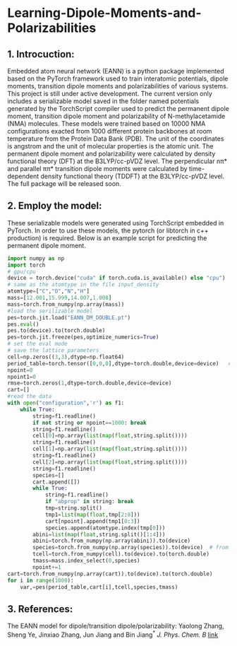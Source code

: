 # Learning-Dipole-Moments-and-Polarizabilities
## 1. Introcuction:
Embedded atom neural network (EANN) is a python package implemented based on the PyTorch framework used to train interatomic potentials, dipole moments, transition dipole moments and polarizabilities of various systems. This project is still under active development. The current version only includes a serializable model saved in the folder named potentials  generated by the TorchScript compiler used to predict the permanent dipole moment, transition dipole moment and polarizability of N-methylacetamide (NMA) molecules. These models were trained based on 10000 NMA configurations exacted from 1000 different protein backbones at room temperature from the Protein Data Bank (PDB). The unit of the coordinates is angstrom and the unit of molecular properties is the atomic unit. The permanent dipole moment and polarizability were calculated by density functional theory (DFT) at the B3LYP/cc-pVDZ level. The perpendicular nπ* and parallel ππ* transition dipole moments were calculated by time-dependent density functional theory (TDDFT) at the B3LYP/cc-pVDZ level. The full package will be released soon.  
## 2. Employ the model:
These serializable models were generated using TorchScript embedded in PyTorch. In order to use these models, the pytorch (or libtorch in c++ production) is required. Below is an example script for predicting the permanent dipole moment.
```python
import numpy as np
import torch
# gpu/cpu
device = torch.device("cuda" if torch.cuda.is_available() else "cpu")
# same as the atomtype in the file input_density
atomtype=["C","O","N","H"]
mass=[12.001,15.999,14.007,1.008]
mass=torch.from_numpy(np.array(mass))
#load the serilizable model
pes=torch.jit.load("EANN_DM_DOUBLE.pt")
pes.eval()
pes.to(device).to(torch.double)
pes=torch.jit.freeze(pes,optimize_numerics=True)
# set the eval mode
# save the lattice parameters
cell=np.zeros((3,3),dtype=np.float64)
period_table=torch.tensor([0,0,0],dtype=torch.double,device=device)   # same as the pbc in the periodic boundary condition
npoint=0
npoint1=0
rmse=torch.zeros(1,dtype=torch.double,device=device)
cart=[]
#read the data
with open("configuration",'r') as f1:
    while True:
        string=f1.readline()
        if not string or npoint==1000: break
        string=f1.readline()
        cell[0]=np.array(list(map(float,string.split())))
        string=f1.readline()
        cell[1]=np.array(list(map(float,string.split())))
        string=f1.readline()
        cell[2]=np.array(list(map(float,string.split())))
        string=f1.readline()
        species=[]
        cart.append([])
        while True:
            string=f1.readline()
            if "abprop" in string: break
            tmp=string.split()
            tmp1=list(map(float,tmp[2:8]))
            cart[npoint].append(tmp1[0:3])
            species.append(atomtype.index(tmp[0]))
        abini=list(map(float,string.split()[1:4]))
        abini=torch.from_numpy(np.array(abini)).to(device)
        species=torch.from_numpy(np.array(species)).to(device)  # from numpy array to torch tensor
        tcell=torch.from_numpy(cell).to(device).to(torch.double)  
        tmass=mass.index_select(0,species)
        npoint+=1
cart=torch.from_numpy(np.array(cart)).to(device).to(torch.double) 
for i in range(1000):
    var,=pes(period_table,cart[i],tcell,species,tmass)
```
## 3. References:
The EANN model for dipole/transition dipole/polarizability: Yaolong Zhang,  Sheng Ye, Jinxiao Zhang, Jun Jiang and Bin Jiang<sup>*</sup> *J. Phys. Chem. B* [link](https://pubs.acs.org/doi/10.1021/acs.jpcb.0c06926?goto=articleMetrics&ref=pdf)

